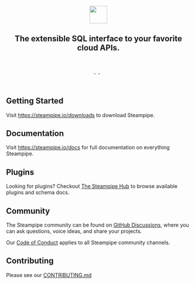 <p align="center">
  <a href="https://steampipe.io">
    <img src="https://steampipe.io/images/steampipe_logo_wordmark_color.svg" height="48">
  </a>
  <h2 align="center">
    The extensible SQL interface to your favorite cloud APIs.<br />&nbsp;
  </h2>
</p>

<p align="center">
  <a aria-label="Steampipe version" href="https://steampipe.io/download">
    <img alt="" src="https://img.shields.io/static/v1?label=cli&message=v0.1.0&style=for-the-badge&labelColor=777777&color=F3F1F0">
  </a>
  &nbsp;
  <a aria-label="License" href="LICENSE">
    <img alt="" src="https://img.shields.io/static/v1?label=license&message=MPL-2.0&style=for-the-badge&labelColor=777777&color=F3F1F0">
  </a>
  &nbsp;
  <a aria-label="Join the community on GitHub" href="https://github.com/turbot/steampipe/discussions">
    <img alt="" src="https://img.shields.io/badge/Join%20the%20community-F3F1F0.svg?style=for-the-badge&logo=GitHub&labelColor=777777&logoWidth=20">
  </a>
</p>
<p align="center">&nbsp;</p>

## Getting Started

Visit https://steampipe.io/downloads to download Steampipe.

## Documentation

Visit https://steampipe.io/docs for full documentation on everything Steampipe.

## Plugins

Looking for plugins? Checkout [The Steampipe Hub](https://hub.steampipe.io/) to browse available plugins and schema docs.

## Community

The Steampipe community can be found on [GitHub Discussions](https://github.com/turbot/steampipe/discussions), where you can ask questions, voice ideas, and share your projects.

Our [Code of Conduct](/CODE_OF_CONDUCT.md) applies to all Steampipe community channels.

## Contributing

Please see our [CONTRIBUTING.md](/CONTRIBUTING.md)
